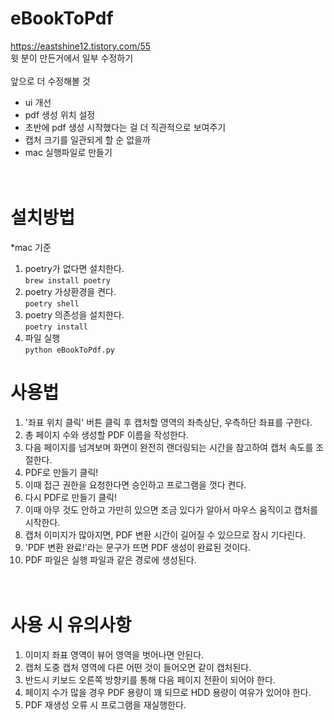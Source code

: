 # eBookToPdf
https://eastshine12.tistory.com/55   
윗 분이 만든거에서 일부 수정하기  
<br />
앞으로 더 수정해볼 것
- ui 개선
- pdf 생성 위치 설정
- 초반에 pdf 생성 시작했다는 걸 더 직관적으로 보여주기
- 캡처 크기를 일관되게 할 순 없을까
- mac 실행파일로 만들기
<br /><br /><br />

# 설치방법
*mac 기준
1. poetry가 없다면 설치한다.   
   ```brew install poetry```
3. poetry 가상환경을 켠다.   
   ```poetry shell```
5. poetry 의존성을 설치한다.   
   ```poetry install```
6. 파일 실행   
   ```python eBookToPdf.py```

# 사용법
1. '좌표 위치 클릭' 버튼 클릭 후 캡처할 영역의 좌측상단, 우측하단 좌표를 구한다.
2. 총 페이지 수와 생성할 PDF 이름을 작성한다.
3. 다음 페이지를 넘겨보며 화면이 완전히 랜더링되는 시간을 참고하여 캡처 속도를 조절한다.
4. PDF로 만들기 클릭!
5. 이때 접근 권한을 요청한다면 승인하고 프로그램을 껏다 켠다.
6. 다시 PDF로 만들기 클릭!
7. 이때 아무 것도 안하고 가만히 있으면 조금 있다가 알아서 마우스 움직이고 캡처를 시작한다.
8. 캡처 이미지가 많아지면, PDF 변환 시간이 길어질 수 있으므로 잠시 기다린다.
9. 'PDF 변환 완료!'라는 문구가 뜨면 PDF 생성이 완료된 것이다.
10. PDF 파일은 실행 파일과 같은 경로에 생성된다.
<br /><br /><br />

# 사용 시 유의사항
1. 이미지 좌표 영역이 뷰어 영역을 벗어나면 안된다.
2. 캡처 도중 캡처 영역에 다른 어떤 것이 들어오면 같이 캡처된다.
3. 반드시 키보드 오른쪽 방향키를 통해 다음 페이지 전환이 되어야 한다.
4. 페이지 수가 많을 경우 PDF 용량이 꽤 되므로 HDD 용량이 여유가 있어야 한다.
5. PDF 재생성 오류 시 프로그램을 재실행한다.
